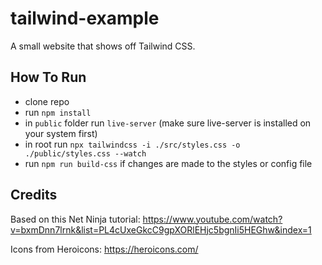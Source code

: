 # tailwind-example
A small website that shows off Tailwind CSS.

## How To Run
- clone repo
- run  `npm install`
- in `public` folder run `live-server` (make sure live-server is installed on your system first)
- in root run `npx tailwindcss -i ./src/styles.css -o ./public/styles.css --watch`
- run `npm run build-css` if changes are made to the styles or config file

## Credits
Based on this Net Ninja tutorial: https://www.youtube.com/watch?v=bxmDnn7lrnk&list=PL4cUxeGkcC9gpXORlEHjc5bgnIi5HEGhw&index=1

Icons from Heroicons: https://heroicons.com/

